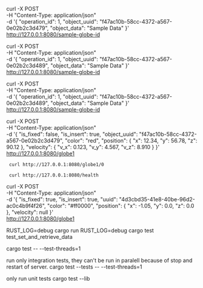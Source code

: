 

curl -X POST \
     -H "Content-Type: application/json" \
     -d '{
           "operation_id": 1,
           "object_uuid": "f47ac10b-58cc-4372-a567-0e02b2c3d479",
           "object_data": "Sample Data"
         }' \
     http://127.0.0.1:8080/sample-globe-id

curl -X POST \
     -H "Content-Type: application/json" \
     -d '{
           "operation_id": 1,
           "object_uuid": "f47ac10b-58cc-4372-a567-0e02b2c3d489",
           "object_data": "Sample Data"
         }' \
     http://127.0.0.1:8080/sample-globe-id


curl -X POST \
     -H "Content-Type: application/json" \
     -d '{
           "operation_id": 1,
           "object_uuid": "f47ac10b-58cc-4372-a567-0e02b2c3d489",
           "object_data": "Sample Data"
         }' \
     http://127.0.0.1:8080/sample-globe-id


curl -X POST \
     -H "Content-Type: application/json" \
     -d '{
               "is_fixed": false,
               "is_insert": true,
               "object_uuid": "f47ac10b-58cc-4372-a567-0e02b2c3d479",
               "color": "red",
               "position": {
                    "x": 12.34,
                    "y": 56.78,
                    "z": 90.12
               },
               "velocity": {
                    "v_x": 0.123,
                    "v_y": 4.567,
                    "v_z": 8.910
               }
         }' \
     http://127.0.0.1:8080/globe1


     curl http://127.0.0.1:8080/globe1/0

     curl http://127.0.0.1:8080/health


curl -X POST \
     -H "Content-Type: application/json" \
     -d '{
        "is_fixed": true,
        "is_insert": true,
        "uuid": "4d3cbd35-41e8-40be-96d2-ac0c4b9f4f26",
        "color": "#ff0000",
        "position": {
            "x": -1.05,
            "y": 0.0,
            "z": 0.0
        },
        "velocity": null
     }' \
http://127.0.0.1:8080/globe1


RUST_LOG=debug cargo run
RUST_LOG=debug cargo test test_set_and_retrieve_data

cargo test -- --test-threads=1

run only integration tests, they can't be run in paralell because of stop and restart of server.
cargo test --tests -- --test-threads=1

only run unit tests
cargo test --lib
